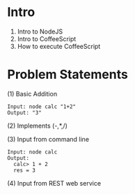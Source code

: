 Intro
===
1. Intro to NodeJS
2. Intro to CoffeeScript
3. How to execute CoffeeScript

Problem Statements
====

(1) Basic Addition

    Input: node calc "1+2" 
    Output: "3"
    
(2) Implements (-,*,/)
    
(3) Input from command line

    Input: node calc
    Output: 
      calc> 1 + 2
      res = 3
      
(4) Input from REST web service
